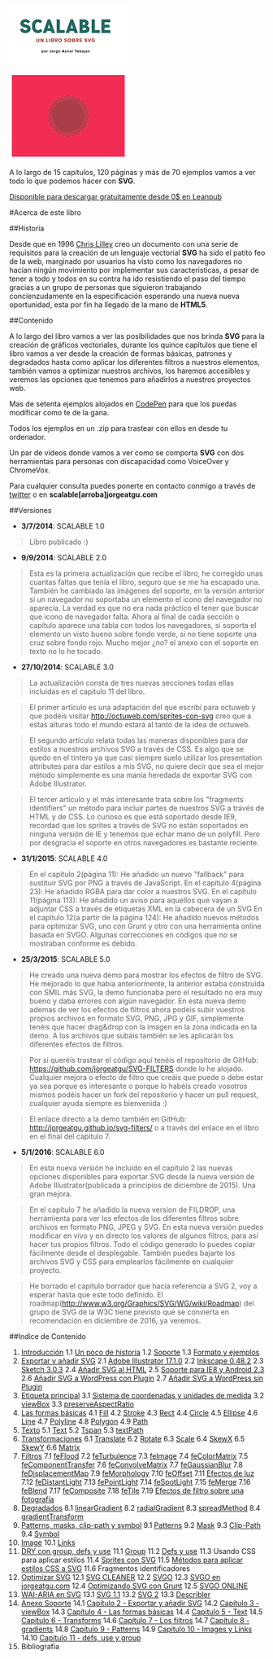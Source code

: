 ![portada de Scalable, un libro sobre SVG](https://github.com/jorgeatgu/scalable/blob/master/portada-scalable.png)

A lo largo de 15 capítulos, 120 páginas y más de 70 ejemplos vamos a ver todo lo que podemos hacer con **SVG**.

[Disponible para descargar gratuitamente desde 0$ en Leanpub](https://leanpub.com/scalable/)


#Acerca de este libro

##Historia

Desde que en 1996 [Chris Lilley](https://twitter.com/svgeesus) creo un documento con una serie de requisitos para la creación de un lenguaje vectorial **SVG** ha sido el patito feo de la web, marginado por usuarios ha visto como los navegadores no hacían ningún movimiento por implementar sus caracteristicas, a pesar de tener a todo y todos en su contra ha ido resistiendo el paso del tiempo gracias a un grupo de personas que siguieron trabajando concienzudamente en la especificación esperando una nueva nueva oportunidad, esta por fin ha llegado de la mano de **HTML5**.

##Contenido

A lo largo del libro vamos a ver las posibilidades que nos brinda **SVG** para la creación de gráficos vectoriales, durante los quince capítulos que tiene el libro vamos a ver desde la creación de formas básicas, patrones y degradados hasta como aplicar los diferentes filtros a nuestros elementos, también vamos a optimizar nuestros archivos, los haremos accesibles y veremos las opciones que tenemos para añadirlos a nuestros proyectos web.

Mas de setenta ejemplos alojados en [CodePen](http://codepen.io/collection/Gvcwd/) para que los puedas modificar como te de la gana.

Todos los ejemplos en un .zip para trastear con ellos en desde tu ordenador.

Un par de vídeos donde vamos a ver como se comporta **SVG** con dos herramientas para personas con discapacidad como VoiceOver y ChromeVox.

Para cualquier consulta puedes ponerte en contacto conmigo a través de [twitter](https://twitter.com/jorgeATGU) o en **scalable[arroba]jorgeatgu.com**

##Versiones

* **3/7/2014**: SCALABLE 1.0

> Libro publicado :)

* **9/9/2014**: SCALABLE 2.0

> Esta es la primera actualización que recibe el libro, he corregido unas cuantas faltas que tenía el libro, seguro que se me ha escapado una. También he cambiado las imágenes del soporte, en la versión anterior si un navegador no soportaba un elemento el icono del navegador no aparecía. La verdad es que no era nada práctico el tener que buscar que icono de navegador falta. Ahora al final de cada sección o capítulo aparece una tabla con todos los navegadores, si soporta el elemento un visto bueno sobre fondo verde, si no tiene soporte una cruz sobre fondo rojo. Mucho mejor ¿no? el anexo con el soporte en texto no lo he tocado.

* **27/10/2014**: SCALABLE 3.0

> La actualización consta de tres nuevas secciones todas ellas incluidas en el capitulo 11 del libro.

> El primer artículo es una adaptación del que escribí para octuweb y que podéis visitar http://octuweb.com/sprites-con-svg creo que a estas alturas todo el mundo estará al tanto de la idea de octuweb.

> El segundo artículo relata todas las maneras disponibles para dar estilos a nuestros archivos SVG a través de CSS. Es algo que se quedo en el tintero ya que casi siempre suelo utilizar los presentation attributes para dar estilos a mis SVG, no quiere decir que sea el mejor método simplemente es una manía heredada de exportar SVG con Adobe Illustrator.

> El tercer artículo y el más interesante trata sobre los "fragments identifiers" un método para incluir partes de nuestros SVG a través de HTML y de CSS. Lo curioso es que está soportado desde IE9, recordad que los sprites a través de SVG no están soportados en ninguna versión de IE y tenemos que echar mano de un polyfill. Pero por desgracia el soporte en otros navegadores es bastante reciente.

* **31/1/2015**: SCALABLE 4.0

> En el capítulo 2(página 11): He añadido un nuevo "fallback" para sustituir SVG por PNG a través de JavaScript.
> En el capítulo 4(página 23): He añadido RGBA para dar color a nuestros SVG.
> En el capítulo 11(página 113): He añadido un aviso para aquellos que vayan a adjuntar CSS a través de etiquetas XML en la cabecera de un SVG
> En el capítulo 12(a partir de la página 124): He añadido nuevos métodos para optimizar SVG, uno con Grunt y otro con una herramienta online basada en SVGO.
> Algunas correcciones en códigos que no se mostraban conforme es debido.


* **25/3/2015**: SCALABLE 5.0

> He creado una nueva demo para mostrar los efectos de filtro de SVG. He mejorado lo que había anteriormente, la anterior estaba construida con SMIL más SVG, la demo funcionaba pero el resultado no era muy bueno y daba errores con algún navegador. En esta nueva demo ademas de ver los efectos de filtros ahora podéis subir vuestros propios archivos en formato SVG, PNG, JPG y GIF, simplemente tenéis que hacer drag&drop con la imagen en la zona indicada en la demo. A los archivos que subáis también se les aplicarán los diferentes efectos de filtros.

> Por si queréis trastear el código aquí tenéis el repositorio de GitHub: https://github.com/jorgeatgu/SVG-FILTERS donde lo he alojado. Cualquier mejora o efecto de filtro que creáis que puede o debe estar ya sea porque es interesante o porque lo habéis creado vosotros mismos podéis hacer un fork del repositorio y hacer un pull request, cualquier ayuda siempre es bienvenida :)

> El enlace directo a la demo también en GitHub: http://jorgeatgu.github.io/svg-filters/ o a través del enlace en el libro en el final del capítulo 7.


* **5/1/2016**: SCALABLE 6.0

> En esta nueva versión he incluido en el capítulo 2 las nuevas opciones disponibles para exportar SVG desde la nueva versión de Adobe Illustrator(publicada a principios de diciembre de 2015). Una gran mejora.

> En el capítulo 7 he añadido la nueva version de FILDROP, una herramienta para ver los efectos de los diferentes filtros sobre archivos en formato PNG, JPEG y SVG. En esta nueva versión puedes modificar en vivo y en directo los valores de algunos filtros, para así hacer tus propios filtros. Todo el código generado lo puedes copiar fácilmente desde el desplegable. También puedes bajarte los archivos SVG y CSS para emplearlos fácilmente en cualquier proyecto.

> He borrado el capítulo borrador que hacia referencia a SVG 2, voy a esperar hasta que este todo definido. El roadmap(http://www.w3.org/Graphics/SVG/WG/wiki/Roadmap) del grupo de SVG de la W3C tiene previsto que se convierta en recomendación en diciembre de 2016, ya veremos.

##Indice de Contenido


1. [Introducción](https://github.com/jorgeatgu/scalable/blob/master/capitulo1/chapter1.md)
	1.1 [Un poco de historia](https://github.com/jorgeatgu/scalable/blob/master/capitulo1/chapter1.md#un-poco-de-historia)
	1.2 [Soporte](https://github.com/jorgeatgu/scalable/blob/master/capitulo1/chapter1.md#soporte)
	1.3 [Formato y ejemplos](https://github.com/jorgeatgu/scalable/blob/master/capitulo1/chapter1.md#formato-y-ejemplos)
2. [Exportar y añadir SVG](https://github.com/jorgeatgu/scalable/blob/master/capitulo2/chapter2.md)
  	2.1 [Adobe Illustrator 17.1.0](https://github.com/jorgeatgu/scalable/blob/master/capitulo2/chapter2.md#adobe-illustrator-1710)
  	2.2 [Inkscape 0.48.2](https://github.com/jorgeatgu/scalable/blob/master/capitulo2/chapter2.md#inkscape-0482)
  	2.3 [Sketch 3.0.3](https://github.com/jorgeatgu/scalable/blob/master/capitulo2/chapter2.md#sketch-303)
  	2.4 [Añadir SVG al HTML](https://github.com/jorgeatgu/scalable/blob/master/capitulo2/chapter2.md#añadir-svg-al-html)
  	2.5 [Soporte para IE8 y Android 2.3](https://github.com/jorgeatgu/scalable/blob/master/capitulo2/chapter2.md#soporte-para-ie8-y-android-23)
  	2.6 [Añadir SVG a WordPress con Plugin](https://github.com/jorgeatgu/scalable/blob/master/capitulo2/chapter2.md#añadir-svg-a-wordpress-con-plugin)
  	2.7 [Añadir SVG a WordPress sin Plugin](https://github.com/jorgeatgu/scalable/blob/master/capitulo2/chapter2.md#añadir-svg-a-wordpress-sin-plugin)
3. [Etiqueta principal](https://github.com/jorgeatgu/scalable/blob/master/capitulo3/chapter3.md)
  	3.1 [Sistema de coordenadas y unidades de medida](https://github.com/jorgeatgu/scalable/blob/master/capitulo3/chapter3.md#sistema-de-coordenadas-y-unidades-de-medida)
  	3.2 [viewBox](https://github.com/jorgeatgu/scalable/blob/master/capitulo3/chapter3.md#viewbox)
  	3.3 [preserveAspectRatio](https://github.com/jorgeatgu/scalable/blob/master/capitulo3/chapter3.md#preserveaspectratio)
4. [Las formas básicas](https://github.com/jorgeatgu/scalable/blob/master/capitulo4/chapter4.md)
  	4.1 [Fill]()
  	4.2 [Stroke]()
  	4.3 [Rect]()
  	4.4 [Circle]()
  	4.5 [Ellipse]()
  	4.6 [Line]()
  	4.7 [Polyline]()
  	4.8 [Polygon]()
  	4.9 [Path]()
5. [Texto](https://github.com/jorgeatgu/scalable/blob/master/capitulo5/chapter5.md)
  	5.1 [Text]()
  	5.2 [Tspan]()
  	5.3 [textPath]()
6. [Transformaciones](https://github.com/jorgeatgu/scalable/blob/master/capitulo6/chapter6.md)
  	6.1 [Translate]()
  	6.2 [Rotate]()
  	6.3 [Scale]()
  	6.4 [SkewX]()
  	6.5 [SkewY]()
  	6.6 [Matrix]()
7. [Filtros](https://github.com/jorgeatgu/scalable/blob/master/capitulo7/chapter7.md)
  	7.1 [feFlood]()
  	7.2 [feTurbulence]()
  	7.3 [feImage]()
  	7.4 [feColorMatrix]()
  	7.5 [feComponentTransfer]()
  	7.6 [feConvolveMatrix]()
  	7.7 [feGaussianBlur]()
  	7.8 [feDisplacementMap]()
  	7.9 [feMorphology]()
  	7.10 [feOffset]()
  	7.11 [Efectos de luz]()
  	7.12 [feDistantLight]()
  	7.13 [fePointLight]()
  	7.14 [feSpotLight]()
  	7.15 [feMerge]()
  	7.16 [feBlend]()
  	7.17 [feComposite]()
  	7.18 [feTile]()
  	7.19 [Efectos de filtro sobre una fotografía]()
8. [Degradados](https://github.com/jorgeatgu/scalable/blob/master/capitulo8/chapter8.md)
  	8.1 [linearGradient]()
  	8.2 [radialGradient]()
  	8.3 [spreadMethod]()
  	8.4 [gradientTransform]()
9. [Patterns, masks, clip-path y symbol](https://github.com/jorgeatgu/scalable/blob/master/capitulo9/chapter9.md)
  	9.1 [Patterns]()
  	9.2 [Mask]()
  	9.3 [Clip-Path]()
  	9.4 [Symbol]()
10. [Image](https://github.com/jorgeatgu/scalable/blob/master/capitulo10/chapter10.md)
  	10.1 [Links]()
11. [DRY con group, defs y use](https://github.com/jorgeatgu/scalable/blob/master/capitulo11/chapter11.md)
  	11.1 [Group]()
  	11.2 [Defs y use]()
	11.3 Usando CSS para aplicar estilos
  	11.4 [Sprites con SVG]()
  	11.5 [Métodos para aplicar estilos CSS a SVG]()
	11.6 Fragmentos identificadores
12. [Optimizar SVG](https://github.com/jorgeatgu/scalable/blob/master/capitulo12/chapter12.md)
  	12.1 [SVG CLEANER]()
  	12.2 [SVGO]()
  	12.3 [SVGO en jorgeatgu.com]()
  	12.4 [Optimizando SVG con Grunt]()
  	12.5 [SVGO ONLINE]()
13. [WAI-ARIA en SVG](https://github.com/jorgeatgu/scalable/blob/master/capitulo13/chapter13.md)
  	13.1 [SVG 1.1]()
  	13.2 [SVG 2]()
  	13.3 [Describler]()
14. [Anexo Soporte](https://github.com/jorgeatgu/scalable/blob/master/capitulo14/chapter14.md)
  	14.1 [Capítulo 2 - Exportar y añadir SVG]()
  	14.2 [Capítulo 3 - viewBox]()
  	14.3 [Capítulo 4 - Las formas básicas]()
  	14.4 [Capítulo 5 - Text]()
  	14.5 [Capítulo 6 - Transforms]()
  	14.6 [Capítulo 7 - Los filtros]()
  	14.7 [Capítulo 8 - gradients]()
  	14.8 [Capítulo 9 - Patterns]()
  	14.9 [Capítulo 10 - Images y Links]()
  	14.10 [Capítulo 11 - defs, use y group]()
15. Bibliografia

